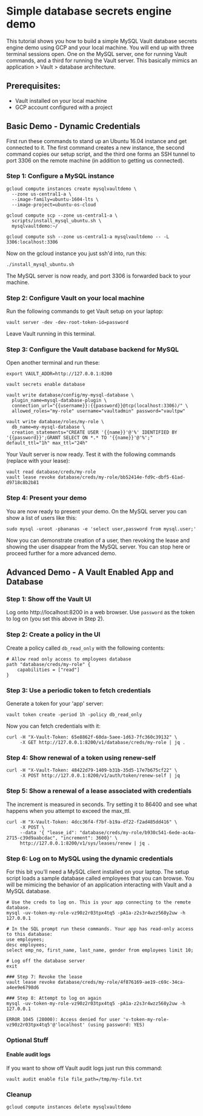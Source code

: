 # Simple database secrets engine demo

This tutorial shows you how to build a simple MySQL Vault database secrets engine demo using GCP and your local machine.  You will end up with three terminal sessions open. One on the MySQL server, one for running Vault commands, and a third for running the Vault server.  This basically mimics an application > Vault > database architecture.

## Prerequisites:
* Vault installed on your local machine
* GCP account configured with a project

## Basic Demo - Dynamic Credentials
First run these commands to stand up an Ubuntu 16.04 instance and get connected to it.  The first command creates a new instance, the second command copies our setup script, and the third one forms an SSH tunnel to port 3306 on the remote machine (in addition to getting us connected).

### Step 1: Configure a MySQL instance

```
gcloud compute instances create mysqlvaultdemo \
  --zone us-central1-a \
  --image-family=ubuntu-1604-lts \
  --image-project=ubuntu-os-cloud

gcloud compute scp --zone us-central1-a \
  scripts/install_mysql_ubuntu.sh \
  mysqlvaultdemo:~/

gcloud compute ssh --zone us-central1-a mysqlvaultdemo -- -L 3306:localhost:3306
```

Now on the gcloud instance you just ssh'd into, run this:

```
./install_mysql_ubuntu.sh
```

The MySQL server is now ready, and port 3306 is forwarded back to your machine.  

### Step 2: Configure Vault on your local machine

Run the following commands to get Vault setup on your laptop:

```
vault server -dev -dev-root-token-id=password
```

Leave Vault running in this terminal.  

### Step 3: Configure the Vault database backend for MySQL

Open another terminal and run these:

```
export VAULT_ADDR=http://127.0.0.1:8200

vault secrets enable database

vault write database/config/my-mysql-database \
  plugin_name=mysql-database-plugin \
  connection_url="{{username}}:{{password}}@tcp(localhost:3306)/" \
  allowed_roles="my-role" username="vaultadmin" password="vaultpw"

vault write database/roles/my-role \
  db_name=my-mysql-database \
  creation_statements="CREATE USER '{{name}}'@'%' IDENTIFIED BY '{{password}}';GRANT SELECT ON *.* TO '{{name}}'@'%';" default_ttl="1h" max_ttl="24h"
```

Your Vault server is now ready.  Test it with the following commands (replace with your lease):

```
vault read database/creds/my-role
vault lease revoke database/creds/my-role/bb52414e-fd9c-dbf5-61ad-d9718c8b2b81
```

### Step 4: Present your demo

You are now ready to present your demo. On the MySQL server you can show a list of users like this:

```
sudo mysql -uroot -pbananas -e 'select user,password from mysql.user;'
```

Now you can demonstrate creation of a user, then revoking the lease and showing the user disappear from the MySQL server. You can stop here or proceed further for a more advanced demo.

## Advanced Demo - A Vault Enabled App and Database

### Step 1: Show off the Vault UI
Log onto http://localhost:8200 in a web browser. Use `password` as the token to log on (you set this above in Step 2).

### Step 2: Create a policy in the UI
Create a policy called `db_read_only` with the following contents:
```
# Allow read only access to employees database
path "database/creds/my-role" {
    capabilities = ["read"]
}
```

### Step 3: Use a periodic token to fetch credentials
Generate a token for your 'app' server:
```
vault token create -period 1h -policy db_read_only
```

Now you can fetch credentials with it:
```
curl -H "X-Vault-Token: 65e8862f-60da-5aee-1d63-7fc360c39132" \
     -X GET http://127.0.0.1:8200/v1/database/creds/my-role | jq .
```

### Step 4: Show renewal of a token using renew-self
```
curl -H "X-Vault-Token: 48422d79-1409-b31b-35d5-17e7b675cf22" \
     -X POST http://127.0.0.1:8200/v1/auth/token/renew-self | jq
```

### Step 5: Show a renewal of a lease associated with credentials
The increment is measured in seconds. Try setting it to 86400 and see what happens when you attempt to exceed the max_ttl.
```
curl -H "X-Vault-Token: 4dcc36f4-f7bf-b19a-df22-f2ad485dd416" \
     -X POST \
     --data '{ "lease_id": "database/creds/my-role/b930c541-6ede-ac4a-2715-c39d9aabcdac", "increment": 3600}' \
     http://127.0.0.1:8200/v1/sys/leases/renew | jq .
```

### Step 6: Log on to MySQL using the dynamic credentials
For this bit you'll need a MySQL client installed on your laptop.  The setup script loads a sample database called employees that you can browse. You will be mimicing the behavior of an application interacting with Vault and a MySQL database.

```
# Use the creds to log on. This is your app connecting to the remote database.
mysql -uv-token-my-role-vz90z2r03tpx4tq5 -pA1a-z2s3r4wzz568y2uw -h 127.0.0.1

# In the SQL prompt run these commands. Your app has read-only access to this database:
use employees;
desc employees;
select emp_no, first_name, last_name, gender from employees limit 10;

# Log off the database server
exit

### Step 7: Revoke the lease
vault lease revoke database/creds/my-role/4f876169-ae19-c69c-34ca-a4ee9e6798d6

### Step 8: Attempt to log on again
mysql -uv-token-my-role-vz90z2r03tpx4tq5 -pA1a-z2s3r4wzz568y2uw -h 127.0.0.1

ERROR 1045 (28000): Access denied for user 'v-token-my-role-vz90z2r03tpx4tq5'@'localhost' (using password: YES)
```

### Optional Stuff

#### Enable audit logs
If you want to show off Vault audit logs just run this command:

```
vault audit enable file file_path=/tmp/my-file.txt
```

### Cleanup
```
gcloud compute instances delete mysqlvaultdemo
```
